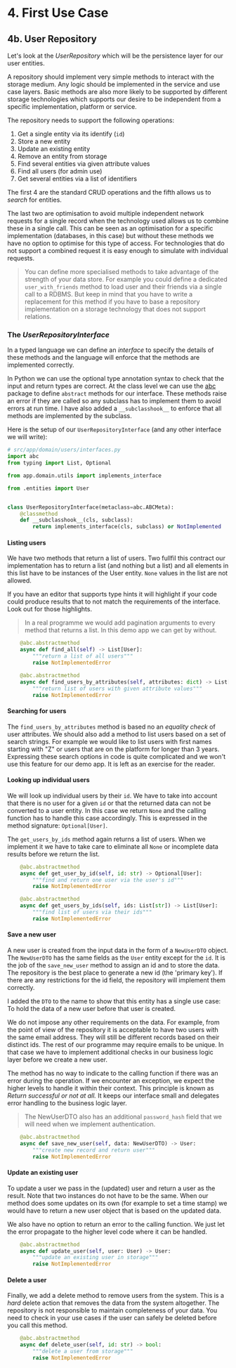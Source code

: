 # 4. First Use Case

## 4b. User Repository

Let's look at the _UserRepository_ which will be the persistence layer for our user entities.

A repository should implement very simple methods to interact with the storage medium. Any logic should be implemented in the service and use case layers. Basic methods are also more likely to be supported by different storage technologies which supports our desire to be independent from a specific implementation, platform or service.

The repository needs to support the following operations:

1. Get a single entity via its identify (`id`)
2. Store a new entity
3. Update an existing entity
4. Remove an entity from storage
5. Find several entities via given attribute values
6. Find all users (for admin use)
7. Get several entities via a list of identifiers

The first 4 are the standard CRUD operations and the fifth allows us to _search_ for entities.

The last two are optimisation to avoid multiple independent network requests for a single record when the technology used allows us to combine these in a single call. This can be seen as an optimisation for a specific implementation (databases, in this case) but without these methods we have no option to optimise for this type of access. For technologies that do not support a combined request it is easy enough to simulate with individual requests.

> You can define more specialised methods to take advantage of the strength of your data store. For example you could define a dedicated `user_with_friends` method to load user and their friends via a single call to a RDBMS. But keep in mind that you have to write a replacement for this method if you have to base a repository implementation on a storage technology that does not support relations.

### The _UserRepositoryInterface_

In a typed language we can define an _interface_ to specify the details of these methods and the language will enforce that the methods are implemented correctly.

In Python we can use the optional type annotation syntax to check that the input and return types are correct. At the class level we can use the [abc](https://docs.python.org/3/library/abc.html) package to define `abstract` methods for our interface. These methods raise an error if they are called so any subclass has to implement them to avoid errors at run time. I have also added a `__subclasshook__` to enforce that all methods are implemented by the subclass.

Here is the setup of our `UserRepositoryInterface` (and any other interface we will write):

```python
# src/app/domain/users/interfaces.py
import abc
from typing import List, Optional

from app.domain.utils import implements_interface

from .entities import User


class UserRepositoryInterface(metaclass=abc.ABCMeta):
    @classmethod
    def __subclasshook__(cls, subclass):
        return implements_interface(cls, subclass) or NotImplemented
```

#### Listing users

We have two methods that return a list of users. Two fullfil this contract our implementation has to return a list (and nothing but a list) and all elements in this list have to be instances of the User entity. `None` values in the list are not allowed.

If you have an editor that supports type hints it will highlight if your code could produce results that to not match the requirements of the interface. Look out for those highlights.

> In a real programme we would add pagination arguments to every method that returns a list. In this demo app we can get by without.

```python
    @abc.abstractmethod
    async def find_all(self) -> List[User]:
        """return a list of all users"""
        raise NotImplementedError

    @abc.abstractmethod
    async def find_users_by_attributes(self, attributes: dict) -> List[User]:
        """return list of users with given attribute values"""
        raise NotImplementedError
```

#### Searching for users

The `find_users_by_attributes` method is based no an _equality check_ of user attributes. We should also add a method to list users based on a set of search strings. For example we would like to list users with first names starting with "Z" or users that are on the platform for longer than 3 years. Expressing these search options in code is quite complicated and we won't use this feature for our demo app. It is left as an exercise for the reader.

#### Looking up individual users

We will look up individual users by their `id`. We have to take into account that there is no user for a given `id` or that the returned data can not be converted to a user entity. In this case we return `None` and the calling function has to handle this case accordingly. This is expressed in the method signature: `Optional[User]`.

The `get_users_by_ids` method again returns a list of users. When we implement it we have to take care to eliminate all `None` or incomplete data results before we return the list.

```python
    @abc.abstractmethod
    async def get_user_by_id(self, id: str) -> Optional[User]:
        """find and return one user via the user's id"""
        raise NotImplementedError

    @abc.abstractmethod
    async def get_users_by_ids(self, ids: List[str]) -> List[User]:
        """find list of users via their ids"""
        raise NotImplementedError
```

#### Save a new user

A new user is created from the input data in the form of a `NewUserDTO` object. The `NewUserDTO` has the same fields as the `User` entity except for the `id`. It is the job of the `save_new_user` method to assign an id and to store the data. The repository is the best place to generate a new id (the 'primary key'). If there are any restrictions for the id field, the repository will implement them correctly.

I added the `DTO` to the name to show that this entity has a single use case: To hold the data of a new user before that user is created.

We do not impose any other requirements on the data. For example, from the point of view of the repository it is acceptable to have two users with the same email address. They will still be different records based on their distinct ids. The rest of our programme may require emails to be unique. In that case we have to implement additional checks in our business logic layer before we create a new user.

The method has no way to indicate to the calling function if there was an error during the operation. If we encounter an exception, we expect the higher levels to handle it within their context. This principle is known as _Return successful or not at all._ It keeps our interface small and delegates error handling to the business logic layer.

> The NewUserDTO also has an additional `password_hash` field that we will need when we implement authentication.

```python
    @abc.abstractmethod
    async def save_new_user(self, data: NewUserDTO) -> User:
        """create new record and return user"""
        raise NotImplementedError
```

#### Update an existing user

To update a user we pass in the (updated) user and return a user as the result. Note that two instances do not have to be the same. When our method does some updates on its own (for example to set a time stamp) we would have to return a new user object that is based on the updated data.

We also have no option to return an error to the calling function. We just let the error propagate to the higher level code where it can be handled.

```python
    @abc.abstractmethod
    async def update_user(self, user: User) -> User:
        """update an existing user in storage"""
        raise NotImplementedError
```

#### Delete a user

Finally, we add a delete method to remove users from the system. This is a
_hard_ delete action that removes the data from the system altogether. The repository is not responsible to maintain completeness of your data. You need to check in your use cases if the user can safely be deleted before you call this method.

```python
    @abc.abstractmethod
    async def delete_user(self, id: str) -> bool:
        """delete a user from storage"""
        raise NotImplementedError
```
